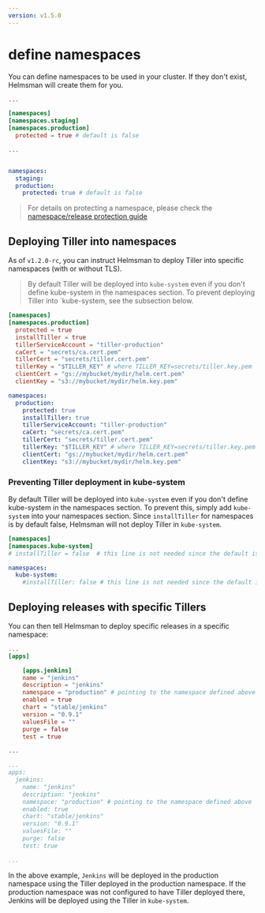 ```yaml
---
version: v1.5.0
---
```


# define namespaces

You can define namespaces to be used in your cluster. If they don't exist, Helmsman will create them for you.

```toml
...

[namespaces]
[namespaces.staging]
[namespaces.production]
  protected = true # default is false

...
```

```yaml

namespaces:
  staging:
  production:
    protected: true # default is false


```

>For details on protecting a namespace, please check the [namespace/release protection guide](protect_namespaces_and_releases.md)

## Deploying Tiller into namespaces 

As of `v1.2.0-rc`, you can instruct Helmsman to deploy Tiller into specific namespaces (with or without TLS).

> By default Tiller will be deployed into `kube-system` even if you don't define kube-system in the namespaces section. To prevent deploying Tiller into `kube-system, see the subsection below.

```toml
[namespaces]
[namespaces.production]
  protected = true
  installTiller = true
  tillerServiceAccount = "tiller-production"
  caCert = "secrets/ca.cert.pem"
  tillerCert = "secrets/tiller.cert.pem"
  tillerKey = "$TILLER_KEY" # where TILLER_KEY=secrets/tiller.key.pem
  clientCert = "gs://mybucket/mydir/helm.cert.pem"
  clientKey = "s3://mybucket/mydir/helm.key.pem"
```

```yaml
namespaces:
  production:
    protected: true
    installTiller: true
    tillerServiceAccount: "tiller-production"
    caCert: "secrets/ca.cert.pem"
    tillerCert: "secrets/tiller.cert.pem"
    tillerKey: "$TILLER_KEY" # where TILLER_KEY=secrets/tiller.key.pem
    clientCert: "gs://mybucket/mydir/helm.cert.pem"
    clientKey: "s3://mybucket/mydir/helm.key.pem"
```

### Preventing Tiller deployment in kube-system 

By default Tiller will be deployed into `kube-system` even if you don't define kube-system in the namespaces section. To prevent this, simply add `kube-system` into your namespaces section. Since `installTiller` for namespaces is by default false, Helmsman will not deploy Tiller in `kube-system`.

```toml
[namespaces]
[namespaces.kube-system]
# installTiller = false  # this line is not needed since the default is false, but can be added for human readability.
```
```yaml
namespaces:
  kube-system:
    #installTiller: false # this line is not needed since the default is false, but can be added for human readability.
```

## Deploying releases with specific Tillers
You can then tell Helmsman to deploy specific releases in a specific namespace:

```toml
...
[apps]

    [apps.jenkins]
    name = "jenkins" 
    description = "jenkins"
    namespace = "production" # pointing to the namespace defined above
    enabled = true 
    chart = "stable/jenkins" 
    version = "0.9.1" 
    valuesFile = "" 
    purge = false 
    test = true  

...

``` 

```yaml
...
apps:
  jenkins:
    name: "jenkins"
    description: "jenkins"
    namespace: "production" # pointing to the namespace defined above
    enabled: true
    chart: "stable/jenkins"
    version: "0.9.1"
    valuesFile: ""
    purge: false
    test: true

...

```

In the above example, `Jenkins` will be deployed in the production namespace using the Tiller deployed in the production namespace. If the production namespace was not configured to have Tiller deployed there, Jenkins will be deployed using the Tiller in `kube-system`. 

